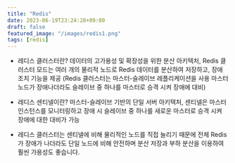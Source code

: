 ```yaml
---
title: "Redis"
date: 2023-06-19T23:24:28+09:00
draft: false
featured_image: "/images/redis1.png"
tags: [redis]
---
```


- 레디스 클러스터란? 
데이터의 고가용성 및 확장성을 위한 분산 아키텍처, Redis 클러스터 모드는 여러 개의 물리적 노드로 Redis 데이터를 분산하여 저장하고, 장애 조치 기능을 제공 
(Redis 클러스터는 마스터-슬레이브 레플리케이션을 사용 마스터 노드가 장애나더라도 슬레이브 중 하나를 마스터로 승격 시켜 장애에 대비)

- 레디스 센티넬이란?
마스터-슬레이브 기반의 단일 서버 아키텍처, 센티넬은 마스터 인스턴스를 모니터링하고 장애 시 슬레이브 중 하나를 새로운 마스터로 승격 시켜 장애에 대한 대비가 가능

- 레디스 클러스터는 센티넬에 비해 물리적인 노드를 직접 늘리기 때문에 전체 Redis가 장애가 나더라도 단일 노드에 비해 안전하며 분산  저장과 부하 분산을 이용하여 훨씬 가용성도 좋습니다.